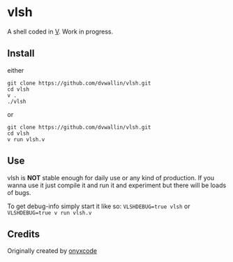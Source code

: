 # vlsh
A shell coded in [V](https://vlang.io). Work in progress.

## Install
either
```
git clone https://github.com/dvwallin/vlsh.git
cd vlsh
v .
./vlsh
```

or
```
git clone https://github.com/dvwallin/vlsh.git
cd vlsh
v run vlsh.v
```

## Use
vlsh is **NOT** stable enough for daily use or any kind of production.
If you wanna use it just compile it and run it and experiment but there will be loads of bugs.

To get debug-info simply start it like so: `VLSHDEBUG=true vlsh` or `VLSHDEBUG=true v run vlsh.v`

## Credits
Originally created by [onyxcode](https://github.com/onyxcode/vish)

